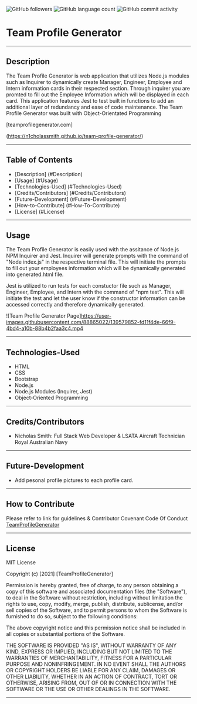 <img alt="GitHub followers" src="https://img.shields.io/github/followers/N1cholasSmith?style=social">     <img alt="GitHub language count" src="https://img.shields.io/github/languages/count/N1cholasSmith/horiseon-search-engine-optimization?style=social">     <img alt="GitHub commit activity" src="https://img.shields.io/github/commit-activity/w/N1cholasSmith/horiseon-search-engine-optimization?style=social">


# Team Profile Generator

---
## Description
The Team Profile Generator is web application that utilizes Node.js modules such as Inquirer to dynamically create Manager, Engineer, Employee and Intern information cards in their respected section. Through inquirer you are promted to fill out the Employee Information which will be displayed in each card. This application features Jest to test built in functions to add an additional layer of redundancy and ease of code maintenance. The Team Profile Generator was built with Object-Orientated Programming

[teamprofilegenerator.com]

(https://n1cholassmith.github.io/team-profile-generator/)

---
## Table of Contents
- [Description] (#Description)
- [Usage] (#Usage)
- [Technologies-Used] (#Technologies-Used)
- [Credits/Contributors] (#Credits/Contributors)
- [Future-Development] (#Future-Development)
- [How-to-Contribute] (#How-To-Contribute)
- [License] (#License)
---
## Usage

The Team Profile Generator is easily used with the assitance of Node.js NPM Inquirer and Jest. Inquirer will generate prompts with the command of "Node index.js" in the respective terminal file. This will initiate the prompts to fill out your employees information which will be dynamically generated into generated.html file. 

Jest is utilized to run tests for each constuctor file such as Manager, Engineer, Employee, and Intern with the command of "npm test". This will initiate the test and let the user know if the constructor information can be accessed correctly and therefore dynamically generated. 

![Team Profile Generator Page]https://user-images.githubusercontent.com/88865022/139579852-fd11f4de-66f9-4bd4-a10b-88b4b2faa3c4.mp4

---

## Technologies-Used
- HTML
- CSS 
- Bootstrap 
- Node.js
- Node.js Modules (Inquirer, Jest)
- Object-Oriented Programming

---
## Credits/Contributors
- Nicholas Smith: Full Stack Web Developer & LSATA Aircraft Technician Royal Australian Navy

---
## Future-Development
- Add pesonal profile pictures to each profile card.

---
## How to Contribute

Please refer to link for guidelines & Contributor Covenant Code Of Conduct [TeamProfileGenerator](https://www.contributor-covenant.org/)

---
## License
MIT License

Copyright (c) [2021] [TeamProfileGenerator]

Permission is hereby granted, free of charge, to any person obtaining a copy
of this software and associated documentation files (the "Software"), to deal
in the Software without restriction, including without limitation the rights
to use, copy, modify, merge, publish, distribute, sublicense, and/or sell
copies of the Software, and to permit persons to whom the Software is
furnished to do so, subject to the following conditions:

The above copyright notice and this permission notice shall be included in all
copies or substantial portions of the Software.

THE SOFTWARE IS PROVIDED "AS IS", WITHOUT WARRANTY OF ANY KIND, EXPRESS OR
IMPLIED, INCLUDING BUT NOT LIMITED TO THE WARRANTIES OF MERCHANTABILITY,
FITNESS FOR A PARTICULAR PURPOSE AND NONINFRINGEMENT. IN NO EVENT SHALL THE
AUTHORS OR COPYRIGHT HOLDERS BE LIABLE FOR ANY CLAIM, DAMAGES OR OTHER
LIABILITY, WHETHER IN AN ACTION OF CONTRACT, TORT OR OTHERWISE, ARISING FROM,
OUT OF OR IN CONNECTION WITH THE SOFTWARE OR THE USE OR OTHER DEALINGS IN THE
SOFTWARE.

---
